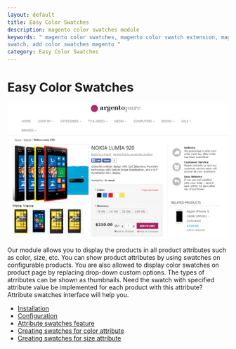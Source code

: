 ```yaml
---
layout: default
title: Easy Color Swatches
description: magento color swatches module
keywords: " magento color swatches, magento color swatch extension, magento color
swatch, add color swatches magento "
category: Easy Color Swatches
---
```


# Easy Color Swatches

![Color swatches](/images/m1/extensions/swatches/frontend.png)

Our module allows you to display the products in all product attributes such as color, size, etc. You can show product attributes by using swatches on configurable products. You are also allowed to display color swatches on product page by replacing drop-down custom options. The types of atrributes can be shown as thumbnails.
Need the swatch with specified attribute value be implemented for each product with this attribute? Attribute swatches interface will help you.

- [Installation](installation/)
- [Configuration](configuration/)
- [Attribute swatches feature](attribute-swatches-feature/)
- [Creating swatches for color attribute](creating-swatches-for-color-attribute/)
- [Creating swatches for size attribute](creating-swatches-for-size-attribute/)

